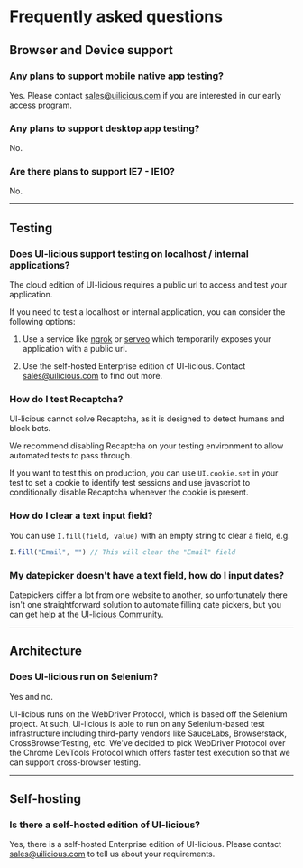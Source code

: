# Frequently asked questions

## Browser and Device support

### Any plans to support mobile native app testing?

Yes. Please contact [sales@uilicious.com](sales@uilicious.com) if you are interested in our early access program. 

### Any plans to support desktop app testing?

No.

### Are there plans to support IE7 - IE10?

No.

---

## Testing

### Does UI-licious support testing on localhost / internal applications?

The cloud edition of UI-licious requires a public url to access and test your application. 

If you need to test a localhost or internal application, you can consider the following options:

1. Use a service like [ngrok](https://ngrok.com) or [serveo](http://serveo.net/) which temporarily exposes your application with a public url.

2. Use the self-hosted Enterprise edition of UI-licious. Contact [sales@uilicious.com](sales@uilicious.com) to find out more.

### How do I test Recaptcha?

UI-licious cannot solve Recaptcha, as it is designed to detect humans and block bots.

We recommend disabling Recaptcha on your testing environment to allow automated tests to pass through. 

If you want to test this on production, you can use `UI.cookie.set` in your test to set a cookie to identify test sessions and use javascript to conditionally disable Recaptcha whenever the cookie is present.

### How do I clear a text input field?

You can use `I.fill(field, value)` with an empty string to clear a field, e.g. 

```javascript
I.fill("Email", "") // This will clear the "Email" field
```

### My datepicker doesn't have a text field, how do I input dates?

Datepickers differ a lot from one website to another, so unfortunately there isn't one straightforward solution to automate filling date pickers, but you can get help at the [UI-licious Community](https://community.uilicious.com/).

---

## Architecture

### Does UI-licious run on Selenium?

Yes and no. 

UI-licious runs on the WebDriver Protocol, which is based off the Selenium project. At such, UI-licious is able to run on any Selenium-based test infrastructure including third-party vendors like SauceLabs, Browserstack, CrossBrowserTesting, etc. We've decided to pick WebDriver Protocol over the Chrome DevTools Protocol which offers faster test execution so that we can support cross-browser testing. 

---

## Self-hosting

### Is there a self-hosted edition of UI-licious?

Yes, there is a self-hosted Enterprise edition of UI-licious. Please contact [sales@uilicious.com](sales@uilicious.com) to tell us about your requirements. 